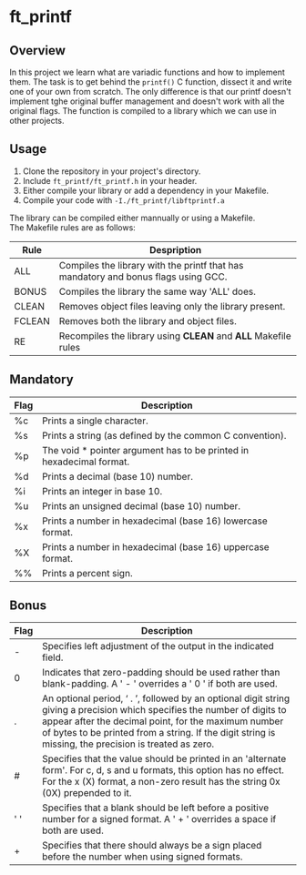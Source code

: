 # ft_printf

## Overview

In this project we learn what are variadic functions and how to implement them.
The task is to get behind the `printf()` C function, dissect it and write one of your own from scratch.
The only difference is that our printf doesn't implement tghe original buffer management and doesn't work with all the original flags.
The function is compiled to a library which we can use in other projects.

## Usage

1. Clone the repository in your project's directory.
2. Include `ft_printf/ft_printf.h` in your header.
3. Either compile your library or add a dependency in your Makefile.
4. Compile your code with `-I./ft_printf/libftprintf.a`

The library can be compiled either mannually or using a Makefile.\
The Makefile rules are as follows:

| Rule | Despription |
| ---- | ----------- |
| ALL | Compiles the library with the printf that has mandatory and bonus flags using GCC. |
| BONUS | Compiles the library the same way 'ALL' does. |
| CLEAN | Removes object files leaving only the library present. |
| FCLEAN | Removes both the library and object files. |
| RE | Recompiles the library using **CLEAN** and **ALL** Makefile rules |

## Mandatory

| Flag | Description |
| -------- | ----------- |
| %c | Prints a single character. |
| %s | Prints a string (as defined by the common C convention). |
| %p | The void * pointer argument has to be printed in hexadecimal format. |
| %d | Prints a decimal (base 10) number. |
| %i | Prints an integer in base 10. |
| %u | Prints an unsigned decimal (base 10) number. |
| %x | Prints a number in hexadecimal (base 16) lowercase format. |
| %X | Prints a number in hexadecimal (base 16) uppercase format. |
| %% | Prints a percent sign. |

## Bonus

| Flag | Description |
| -------- | ----------- |
| - | Specifies left adjustment of the output in the indicated field. |
| 0 | Indicates that zero-padding should be used rather than blank-padding.  A ' - ' overrides a ' 0 ' if both are used. |
| . | An optional period, ‘ . ’, followed by an optional digit string giving a precision which specifies the number of digits to appear after the decimal point, for the maximum number of bytes to be printed from a string. If the digit string is missing, the precision is treated as zero. |
| # | Specifies that the value should be printed in an 'alternate form'. For c, d, s and u formats, this option has no effect. For the x (X) format, a non-zero result has the string 0x (0X) prepended to it. |
| ' ' | Specifies that a blank should be left before a positive number for a signed format.  A ' + ' overrides a space if both are used. |
| + | Specifies that there should always be a sign placed before the number when using signed formats. |
